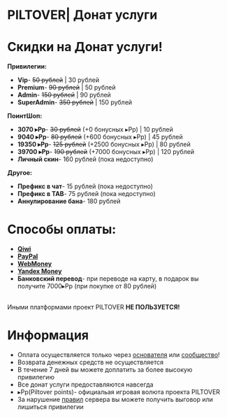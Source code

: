# PILTOVER| Донат услуги
# Скидки на Донат услуги! 
**Привилегии:** 
- **Vip**- ~~50 рублей~~         | 30 рублей 
- **Premium**- ~~90 рублей~~     | 50 рублей
- **Admin**- ~~150 рублей~~      | 90 рублей
- **SuperAdmin**- ~~350 рублей~~ | 150 рублей

**ПоинтШоп:** 
- **3070 ▸Pp**- ~~30 рублей~~     (+0 бонусных ▸Pp)    | 10 рублей
- **9040 ▸Pp**- ~~80 рублей~~     (+600 бонусных ▸Pp)  | 45 рублей
- **19350 ▸Pp**- ~~125 рублей~~   (+2500 бонусных ▸Pp) | 80 рублей
- **39700 ▸Pp**- ~~190 рублей~~   (+7000 бонусных ▸Pp) | 120 рублей
- **Личный скин**- 160 рублей (пока недоступно)

**Другое:** 
- **Префикс в чат**- 15 рублей (пока недоступно) 
- **Префикс в TAB**- 75 рублей (пока недоступно)
- **Аннулирование бана**- 180 рублей

# Способы оплаты:
- **[Qiwi](https://qiwi.com/)**
- **[PayPal](https://www.paypal.com)**
- **[WebMoney](https://www.webmoney.ru/rus/)**
- **[Yandex Money](https://money.yandex.ru/actions)**
- **Банковский перевод**- при переводе на карту, в подарок вы получите 7000▸Pp (при покупке от 80 рублей)

<br>Иными платформами проект PILTOVER **НЕ ПОЛЬЗУЕТСЯ!**

# Информация 
- Оплата осуществляется только через [основателя](https://vk.com/oleg_volkov_ru) или [сообщество](https://vk.com/piltoverim)!
- Возврата денежных средств не осуществляется 
- В течение 7 дней вы можете доплатить за более высокую привилегию 
- Все донат услуги предоставляются навсегда 
- ▸Pp(Piltover points)- официальая игровая волюта проекта PILTOVER 
- За нарушение [правил](https://github.com/SirShaco/PILTOVER/blob/master/rule..) сервера вы можете получить выговор или лишиться привилегии 

 

